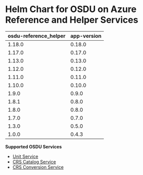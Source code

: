 # Helm Chart for OSDU on Azure Reference and Helper Services

| osdu-reference_helper  | app-version  |
| ---------------------- | ----------   |
| 1.18.0                 | 0.18.0       |
| 1.17.0                 | 0.17.0       |
| 1.13.0                 | 0.13.0       |
| 1.12.0                 | 0.12.0       |
| 1.11.0                 | 0.11.0       |
| 1.10.0                 | 0.10.0       |
| 1.9.0                  | 0.9.0        |
| 1.8.1                  | 0.8.0        |
| 1.8.0                  | 0.8.0        |
| 1.7.0                  | 0.7.0        |
| 1.3.0                  | 0.5.0        |
| 1.0.0                  | 0.4.3        |

__Supported OSDU Services__

- [Unit Service](https://community.opengroup.org/osdu/platform/system/reference/unit-service)
- [CRS Catalog Service](https://community.opengroup.org/osdu/platform/system/reference/crs-catalog-service)
- [CRS Conversion Service](https://community.opengroup.org/osdu/platform/system/reference/crs-conversion-service)
